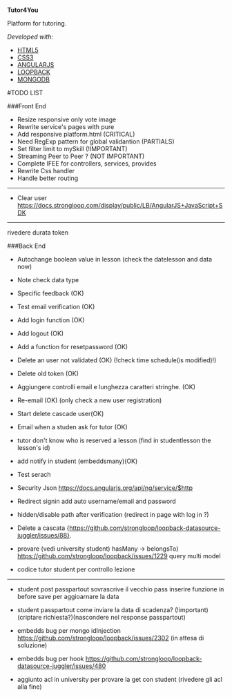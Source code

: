 **Tutor4You**

Platform for tutoring.

*Developed with:*

* [HTML5](https://it.wikipedia.org/wiki/HTML5)
* [CSS3](https://it.wikipedia.org/wiki/CSS)
* [ANGULARJS](https://it.wikipedia.org/wiki/AngularJS)
* [LOOPBACK](https://strongloop.com/node-js/loopback-framework/)
* [MONGODB](https://it.wikipedia.org/wiki/MongoDB)

#TODO LIST

###Front End
* Resize responsive only vote image
* Rewrite service's pages with pure
* Add responsive platform.html (CRITICAL)
* Need RegExp pattern for global validantion (PARTIALS)
* Set filter limit to mySkill (!IMPORTANT)
* Streaming Peer to Peer ? (NOT IMPORTANT)
* Complete IFEE for controllers, services, provides
* Rewrite Css handler
* Handle better routing

---------------------------
* Clear user https://docs.strongloop.com/display/public/LB/AngularJS+JavaScript+SDK
--------------------------

rivedere durata token

###Back End
* Autochange boolean value in lesson (check the datelesson and data now)
* Note  check data type
* Specific feedback  (OK)
* Test email verification   (OK)
* Add login function (OK)
* Add logout (OK)
* Add a function for  resetpassword (OK)
* Delete an user not validated (OK)  (!check time schedule(is modified)!)
* Delete old token (OK)
* Aggiungere controlli email e lunghezza caratteri stringhe. (OK)
*  Re-email (OK) (only check a new user registration)
* Start delete cascade user(OK)
* Email when a studen ask for tutor (OK)
* tutor don't know who is reserved a lesson (find in studentlesson the lesson's id)
* add notify in student (embeddsmany)(OK)
* Test serach
*  Security Json https://docs.angularjs.org/api/ng/service/$http
* Redirect signin add auto username/email and password
* hidden/disable path after verification (redirect in page with log in ?)
* Delete a cascata {https://github.com/strongloop/loopback-datasource-juggler/issues/88}.
* provare (vedi university student) hasMany  -> belongsTo) https://github.com/strongloop/loopback/issues/1229 query multi model

* codice tutor student per controllo lezione
____________________________________________________________________________________________________________
* student post passpartout sovrascrive il vecchio pass inserire funzione in before save per aggioarnare la data
* student passpartout come inviare la data di scadenza? (!important) (criptare richiesta?)(nascondere nel response passpartout)
* embedds bug per mongo idInjection https://github.com/strongloop/loopback/issues/2302 (in attesa di soluzione)
* embedds bug per hook https://github.com/strongloop/loopback-datasource-juggler/issues/480

* aggiunto acl in university per  provare la get con student (rivedere gli acl alla fine)
